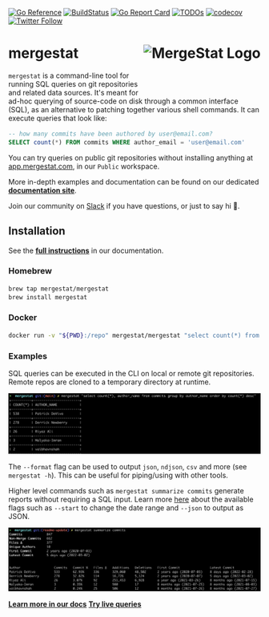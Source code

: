 [![Go Reference](https://pkg.go.dev/badge/github.com/mergestat/mergestat.svg)](https://pkg.go.dev/github.com/mergestat/mergestat)
[![BuildStatus](https://github.com/mergestat/mergestat/workflows/tests/badge.svg)](https://github.com/mergestat/mergestat/actions?workflow=tests)
[![Go Report Card](https://goreportcard.com/badge/github.com/mergestat/mergestat)](https://goreportcard.com/report/github.com/mergestat/mergestat)
[![TODOs](https://badgen.net/https/api.tickgit.com/badgen/github.com/mergestat/mergestat/main)](https://www.tickgit.com/browse?repo=github.com/mergestat/mergestat&branch=main)
[![codecov](https://codecov.io/gh/mergestat/mergestat/branch/main/graph/badge.svg)](https://codecov.io/gh/mergestat/mergestat)
[![Twitter Follow](https://img.shields.io/twitter/follow/mergestat)](https://twitter.com/mergestat)


# mergestat <a href="https://try.askgit.com/"><img align="right" src="https://github.com/mergestat/mergestat/raw/main/docs/logo.png" alt="MergeStat Logo" height="100"></a>

`mergestat` is a command-line tool for running SQL queries on git repositories and related data sources.
It's meant for ad-hoc querying of source-code on disk through a common interface (SQL), as an alternative to patching together various shell commands.
It can execute queries that look like:
```sql
-- how many commits have been authored by user@email.com?
SELECT count(*) FROM commits WHERE author_email = 'user@email.com'
```

You can try queries on public git repositories without installing anything at [app.mergestat.com](https://app.mergestat.com/), in our `Public` workspace.

More in-depth examples and documentation can be found on our dedicated [**documentation site**](https://docs.mergestat.com/).

Join our community on [Slack](https://join.slack.com/t/mergestatcommunity/shared_invite/zt-xvvtvcz9-w3JJVIdhLgEWrVrKKNXOYg) if you have questions, or just to say hi 🎉.

## Installation

See the [**full instructions**](https://docs.mergestat.com/getting-started-cli/installation) in our documentation.

### Homebrew

```bash
brew tap mergestat/mergestat
brew install mergestat
```

### Docker
```bash
docker run -v "${PWD}:/repo" mergestat/mergestat "select count(*) from commits"
```

### Examples

SQL queries can be executed in the CLI on local or remote git repositories.
Remote repos are cloned to a temporary directory at runtime.

![CLI SQL Screenshot](./docs/cli-query-example.png)

The `--format` flag can be used to output `json`, `ndjson`, `csv` and more (see `mergestat -h`).
This can be useful for piping/using with other tools.

Higher level commands such as `mergestat summarize commits` generate reports without requiring a SQL input.
Learn more [here](https://docs.mergestat.com/getting-started-cli/summarize-commits) about the available flags such as `--start` to change the date range and `--json` to output as JSON.

![CLI Summarize Commits Screenshot](./docs/cli-summarize-example.png)

[**Learn more in our docs**](https://docs.mergestat.com/)
[**Try live queries**](https://app.mergestat.com/)

